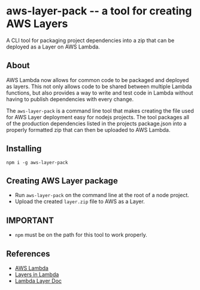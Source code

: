aws-layer-pack -- a tool for creating AWS Layers
=
A CLI tool for packaging project dependencies into a zip that can be deployed as a Layer on AWS Lambda.

## About
AWS Lambda now allows for common code to be packaged and deployed as layers. This not only allows code to be shared between multiple Lambda functions, but also provides a way to write and test code in Lambda without having to publish dependencies with every change. 

The `aws-layer-pack` is a command line tool that makes creating the file used for AWS Layer deployment easy for nodejs projects. The tool packages all of the production dependencies listed in the projects package.json into a properly formatted zip that can then be uploaded to AWS Lambda.

## Installing
`npm i -g aws-layer-pack`

## Creating AWS Layer package
 - Run `aws-layer-pack` on the command line at the root of a node project. 
 - Upload the created `layer.zip` file to AWS as a Layer.
 
## IMPORTANT
 - `npm` must be on the path for this tool to work properly.
 
## References
 - [AWS Lambda](https://aws.amazon.com/lambda/)
 - [Layers in Lambda](https://aws.amazon.com/blogs/aws/new-for-aws-lambda-use-any-programming-language-and-share-common-components/)
 - [Lambda Layer Doc](https://docs.aws.amazon.com/lambda/latest/dg/configuration-layers.html)
 
 